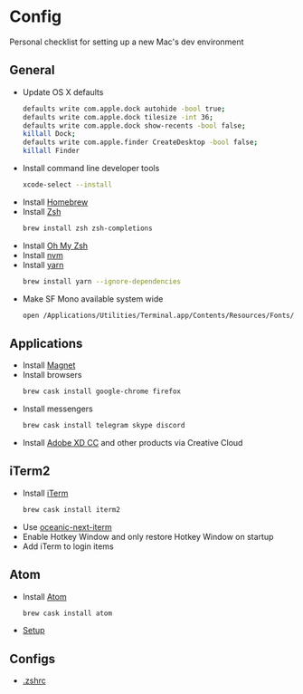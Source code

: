 # Config
Personal checklist for setting up a new Mac's dev environment

## General
- Update OS X defaults
  ```sh
  defaults write com.apple.dock autohide -bool true;
  defaults write com.apple.dock tilesize -int 36;
  defaults write com.apple.dock show-recents -bool false;
  killall Dock;
  defaults write com.apple.finder CreateDesktop -bool false;
  killall Finder
  ```
- Install command line developer tools
  ```sh
  xcode-select --install
  ```
- Install [Homebrew](https://brew.sh)
- Install [Zsh](http://www.zsh.org)
  ```sh
  brew install zsh zsh-completions
  ```
- Install [Oh My Zsh](https://github.com/robbyrussell/oh-my-zsh)
- Install [nvm](https://github.com/creationix/nvm)
- Install [yarn](https://yarnpkg.com)
  ```sh
  brew install yarn --ignore-dependencies
  ```
- Make SF Mono available system wide
  ```sh
  open /Applications/Utilities/Terminal.app/Contents/Resources/Fonts/*
  ```

## Applications
- Install [Magnet](https://itunes.apple.com/ua/app/magnet/id441258766)
- Install browsers
  ```sh
  brew cask install google-chrome firefox
  ```
- Install messengers
  ```sh
  brew cask install telegram skype discord
  ```
- Install [Adobe XD CC](https://www.adobe.com/ua/products/xd.html) and other products via Creative Cloud

## iTerm2
- Install [iTerm](https://www.iterm2.com)
  ```sh
  brew cask install iterm2
  ```
- Use [oceanic-next-iterm](https://github.com/mhartington/oceanic-next-iterm)
- Enable Hotkey Window and only restore Hotkey Window on startup
- Add iTerm to login items

## Atom
- Install [Atom](https://atom.io)
  ```sh
  brew cask install atom
  ```
- [Setup](https://github.com/sun1x/config/blob/master/atom)

## Configs
- [.zshrc](https://github.com/sun1x/config/blob/master/.zshrc)
